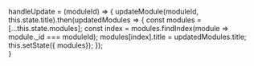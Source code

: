 handleUpdate = (moduleId) => {
    updateModule(moduleId, this.state.title).then(updatedModules => {
      const modules = [...this.state.modules];
      const index = modules.findIndex(module => module._id === moduleId);
      modules[index].title = updatedModules.title;
      this.setState({ modules});
        });     
  }